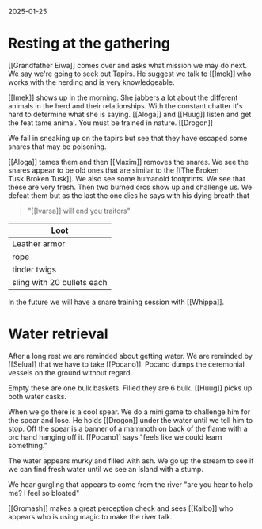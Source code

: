 2025-01-25

# Resting at the gathering
[[Grandfather Eiwa]] comes over and asks what mission we may do next. We say we're going to seek out Tapirs. He suggest we talk to [[Imek]] who works with the herding and is very knowledgeable. 

[[Imek]] shows up in the morning. She jabbers a lot about the different animals in the herd and their relationships. With the constant chatter it's hard to determine what she is saying. [[Aloga]] and [[Huug]] listen and get the feat tame animal. You must be trained in nature. [[Drogon]]

We fail in sneaking up on the tapirs but see that they have escaped some snares that may be poisoning. 

[[Aloga]] tames them and then [[Maxim]] removes the snares. We see the snares appear to be old ones that are similar to the [[The Broken Tusk|Broken Tusk]]. We also see some humanoid footprints. We see that these are very fresh. Then two burned orcs show up and challenge us. We defeat them but as the last the one dies he says with his dying breath that 
>"[[Ivarsa]] will end you traitors"

| Loot                       |
| -------------------------- |
| Leather armor              |
| rope                       |
| tinder twigs               |
| sling with 20 bullets each |
In the future we will have a snare training session with [[Whippa]]. 

# Water retrieval
After a long rest we are reminded about getting water. We are reminded by [[Selua]] that we have to take [[Pocano]]. Pocano dumps the ceremonial vessels on the ground without regard. 

Empty these are one bulk baskets. Filled they are 6 bulk. [[Huug]] picks up both water casks. 

When we go there is a cool spear. We do a mini game to challenge him for the spear and lose. He holds [[Drogon]] under the water until we tell him to stop. Off the spear is a banner of a mammoth on back of the flame with a orc hand hanging off it. [[Pocano]] says "feels like we could learn something." 

The water appears murky and filled with ash. We go up the stream to see if we can find fresh water until we see an island with a stump. 

We hear gurgling that appears to come from the river "are you hear to help me? I feel so bloated"

[[Gromash]] makes a great perception check and sees [[Kalbo]] who appears who is using magic to make the river talk. 